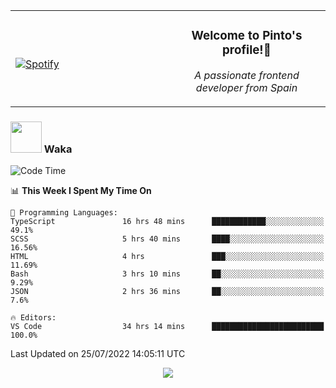 <table width="100%" align="center"> 
  <tr>
  <td width="50%">
      
&nbsp; <br> [![Spotify](https://novatorem-zeta-rust.vercel.app/api/spotify)](https://open.spotify.com/user/novatorem-zeta-rust)

  </td>
  <td width="50%">
    <h3 align="center">Welcome to Pinto's profile!👋</h3>
    <p align="center"><em>A passionate frontend developer from Spain</em></p>
  </td>
  </table>

### <img src="https://media.giphy.com/media/VgCDAzcKvsR6OM0uWg/giphy.gif" width="50"> Waka

  <!--START_SECTION:waka-->
![Code Time](http://img.shields.io/badge/Code%20Time-700%20hrs%2035%20mins-blue)

📊 **This Week I Spent My Time On** 

```text
💬 Programming Languages: 
TypeScript               16 hrs 48 mins      ████████████░░░░░░░░░░░░░   49.1% 
SCSS                     5 hrs 40 mins       ████░░░░░░░░░░░░░░░░░░░░░   16.56% 
HTML                     4 hrs               ███░░░░░░░░░░░░░░░░░░░░░░   11.69% 
Bash                     3 hrs 10 mins       ██░░░░░░░░░░░░░░░░░░░░░░░   9.29% 
JSON                     2 hrs 36 mins       ██░░░░░░░░░░░░░░░░░░░░░░░   7.6%

🔥 Editors: 
VS Code                  34 hrs 14 mins      █████████████████████████   100.0%

```


 Last Updated on 25/07/2022 14:05:11 UTC
<!--END_SECTION:waka-->

<div align="center">
<img src="https://github-readme-stats-gilt-tau.vercel.app/api/top-langs/?username=pinto-hub&layout=compact&theme=dracula" />
</div>
